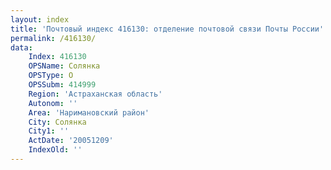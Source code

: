 ```yaml
---
layout: index
title: 'Почтовый индекс 416130: отделение почтовой связи Почты России'
permalink: /416130/
data:
    Index: 416130
    OPSName: Солянка
    OPSType: О
    OPSSubm: 414999
    Region: 'Астраханская область'
    Autonom: ''
    Area: 'Наримановский район'
    City: Солянка
    City1: ''
    ActDate: '20051209'
    IndexOld: ''
---
```

